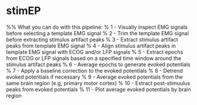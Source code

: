 # stimEP
%% What you can do with this pipeline:
% 1 - Visually inspect EMG signals before selecting a template EMG signal
% 2 - Trim the template EMG signal before extracting stimulus artifact peaks
% 3 - Extract stimulus artifact peaks from template EMG signal
% 4 - Align stimulus artifact peaks in template EMG signal with ECOG and/or LFP signals
% 5 - Extract epochs from ECOG or LFP signals based on a specified time window around the stimulus artifact peaks
% 6 - Average epochs to generate evoked potentials
% 7 - Apply a baseline correction to the evoked potentials
% 8 - Detrend evoked potentials if necessary
% 9 - Average evoked potentials from the same brain region (e.g, primary motor cortex)
% 10 - Extract post-stimuulus peaks from evoked potentials
% 11 - Plot average evoked potentials by brain region